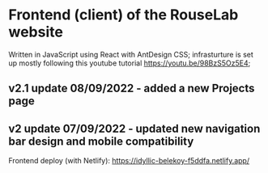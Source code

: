 # Frontend (client) of the RouseLab website
Written in JavaScript using React with AntDesign CSS; infrasturture is set up mostly following this youtube tutorial https://youtu.be/98BzS5Oz5E4; 

## v2.1 update 08/09/2022 - added a new Projects page
## v2 update 07/09/2022 - updated new navigation bar design and mobile compatibility


Frontend deploy (with Netlify): https://idyllic-belekoy-f5ddfa.netlify.app/
